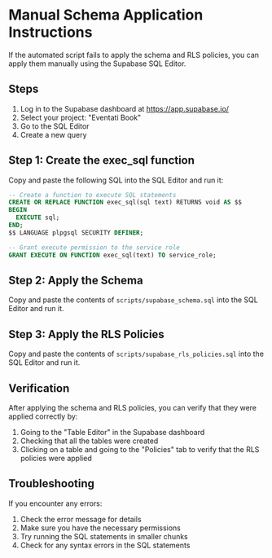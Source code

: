 # Manual Schema Application Instructions

If the automated script fails to apply the schema and RLS policies, you can apply them manually using the Supabase SQL Editor.

## Steps

1. Log in to the Supabase dashboard at https://app.supabase.io/
2. Select your project: "Eventati Book"
3. Go to the SQL Editor
4. Create a new query

## Step 1: Create the exec_sql function

Copy and paste the following SQL into the SQL Editor and run it:

```sql
-- Create a function to execute SQL statements
CREATE OR REPLACE FUNCTION exec_sql(sql text) RETURNS void AS $$
BEGIN
  EXECUTE sql;
END;
$$ LANGUAGE plpgsql SECURITY DEFINER;

-- Grant execute permission to the service role
GRANT EXECUTE ON FUNCTION exec_sql(text) TO service_role;
```

## Step 2: Apply the Schema

Copy and paste the contents of `scripts/supabase_schema.sql` into the SQL Editor and run it.

## Step 3: Apply the RLS Policies

Copy and paste the contents of `scripts/supabase_rls_policies.sql` into the SQL Editor and run it.

## Verification

After applying the schema and RLS policies, you can verify that they were applied correctly by:

1. Going to the "Table Editor" in the Supabase dashboard
2. Checking that all the tables were created
3. Clicking on a table and going to the "Policies" tab to verify that the RLS policies were applied

## Troubleshooting

If you encounter any errors:

1. Check the error message for details
2. Make sure you have the necessary permissions
3. Try running the SQL statements in smaller chunks
4. Check for any syntax errors in the SQL statements
